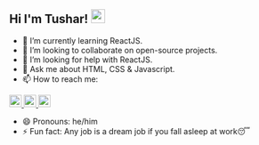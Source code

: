 ## Hi I'm Tushar! <img src="https://media.giphy.com/media/hvRJCLFzcasrR4ia7z/giphy.gif" width="25px">


<!-- **tusharkandpal/tusharkandpal** is a ✨ _special_ ✨ repository because its `README.md` (this file) appears on your GitHub profile. 

Here are some ideas to get you started: -->

<!-- - 🔭 I’m currently working on ... -->
- 🌱 I’m currently learning ReactJS.
- 👯 I’m looking to collaborate on open-source projects.
- 🤔 I’m looking for help with ReactJS.
- 💬 Ask me about HTML, CSS & Javascript.
- 📫 How to reach me: <a href="https://twitter.com/tushar_kandpal">
<img alt="Tushar | Twitter" width="22px" src="https://raw.githubusercontent.com/peterthehan/peterthehan/master/assets/twitter.svg" />
</a> <a href="https://www.linkedin.com/in/tushar-kandpal/">
  <img alt="Tushar's LinkedIN" width="22px" src="https://raw.githubusercontent.com/peterthehan/peterthehan/master/assets/linkedin.svg" />
</a> <a href="https://open.spotify.com/user/313i35wqzruzxrgt6q7drjrs5sym">
  <img alt="Tushar's Spotify" width="22px" src="https://raw.githubusercontent.com/peterthehan/peterthehan/master/assets/spotify.svg" />
</a>

- 😄 Pronouns: he/him
- ⚡ Fun fact: Any job is a dream job if you fall asleep at work😴

